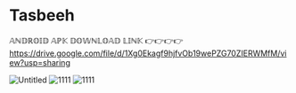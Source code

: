 # Tasbeeh
𝔸ℕ𝔻ℝ𝕆𝕀𝔻 𝔸ℙ𝕂 𝔻𝕆𝕎ℕ𝕃𝕆𝔸𝔻 𝕃𝕀ℕ𝕂 👉👉👉👉
https://drive.google.com/file/d/1Xg0Ekagf9hjfvOb19wePZG70ZIERWMfM/view?usp=sharing

![Untitled](https://github.com/ar-faisal/Tasbeeh/assets/90391256/d83b54aa-769e-4f48-a5ec-4c0a8c51cc0d)
![1111](https://github.com/ar-faisal/Tasbeeh/assets/90391256/6eaad8aa-7da6-4eea-b5e8-2859d9192d64)
![1111](https://github.com/ar-faisal/Tasbeeh/assets/90391256/a837e07e-b3d1-4c14-a3f8-24ae8980c53e)
